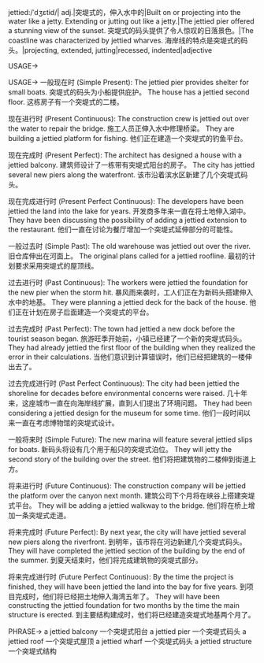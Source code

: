 jettied:/ˈdʒɛtid/| adj.|突堤式的，伸入水中的|Built on or projecting into the water like a jetty.  Extending or jutting out like a jetty.|The jettied pier offered a stunning view of the sunset.  突堤式的码头提供了令人惊叹的日落景色。|The coastline was characterized by jettied wharves. 海岸线的特点是突堤式的码头。|projecting, extended, jutting|recessed, indented|adjective

USAGE->

USAGE->
一般现在时 (Simple Present):
The jettied pier provides shelter for small boats.  突堤式的码头为小船提供庇护。
The house has a jettied second floor.  这栋房子有一个突堤式的二楼。

现在进行时 (Present Continuous):
The construction crew is jettied out over the water to repair the bridge. 施工人员正伸入水中修理桥梁。
They are building a jettied platform for fishing.  他们正在建造一个突堤式的钓鱼平台。

现在完成时 (Present Perfect):
The architect has designed a house with a jettied balcony. 建筑师设计了一栋带有突堤式阳台的房子。
The city has jettied several new piers along the waterfront.  该市沿着滨水区新建了几个突堤式码头。

现在完成进行时 (Present Perfect Continuous):
The developers have been jettied the land into the lake for years. 开发商多年来一直在将土地伸入湖中。
They have been discussing the possibility of adding a jettied extension to the restaurant. 他们一直在讨论为餐厅增加一个突堤式延伸部分的可能性。

一般过去时 (Simple Past):
The old warehouse was jettied out over the river.  旧仓库伸出在河面上。
The original plans called for a jettied roofline.  最初的计划要求采用突堤式的屋顶线。

过去进行时 (Past Continuous):
The workers were jettied the foundation for the new pier when the storm hit.  暴风雨来袭时，工人们正在为新码头搭建伸入水中的地基。
They were planning a jettied deck for the back of the house.  他们正在计划在房子后面建造一个突堤式的平台。

过去完成时 (Past Perfect):
The town had jettied a new dock before the tourist season began.  旅游旺季开始前，小镇已经建了一个新的突堤式码头。
They had already jettied the first floor of the building when they realized the error in their calculations.  当他们意识到计算错误时，他们已经把建筑的一楼伸出去了。

过去完成进行时 (Past Perfect Continuous):
The city had been jettied the shoreline for decades before environmental concerns were raised.  几十年来，这座城市一直在向海岸线扩展，直到人们提出了环境问题。
They had been considering a jettied design for the museum for some time.  他们一段时间以来一直在考虑博物馆的突堤式设计。

一般将来时 (Simple Future):
The new marina will feature several jettied slips for boats.  新码头将设有几个用于船只的突堤式泊位。
They will jetty the second story of the building over the street.  他们将把建筑物的二楼伸到街道上方。

将来进行时 (Future Continuous):
The construction company will be jettied the platform over the canyon next month.  建筑公司下个月将在峡谷上搭建突堤式平台。
They will be adding a jettied walkway to the bridge.  他们将在桥上增加一条突堤式走道。


将来完成时 (Future Perfect):
By next year, the city will have jettied several new piers along the riverfront. 到明年，该市将在河边新建几个突堤式码头。
They will have completed the jettied section of the building by the end of the summer. 到夏天结束时，他们将完成建筑物的突堤式部分。

将来完成进行时 (Future Perfect Continuous):
By the time the project is finished, they will have been jettied the land into the bay for five years.  到项目完成时，他们将已经把土地伸入海湾五年了。
They will have been constructing the jettied foundation for two months by the time the main structure is erected.  到主要结构建成时，他们将已经建造突堤式地基两个月了。


PHRASE->
a jettied balcony  一个突堤式阳台
a jettied pier  一个突堤式码头
a jettied roof  一个突堤式屋顶
a jettied wharf  一个突堤式码头
a jettied structure 一个突堤式结构
